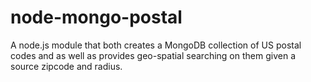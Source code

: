 node-mongo-postal
=================

A node.js module that both creates a MongoDB collection of US postal codes and as well as provides geo-spatial searching on them given a source zipcode and radius.